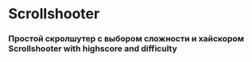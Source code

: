# Scrollshooter
<h3>Простой скролшутер с выбором сложности и хайскором<br>
Scrollshooter with highscore and difficulty</h3>
